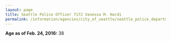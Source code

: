 ```yaml
---
layout: page
title: Seattle Police Officer 7172 Vanessa M. Hardi
permalink: /information/agencies/city_of_seattle/seattle_police_department/copbook/7172/
---
```


**Age as of Feb. 24, 2016:** 38
